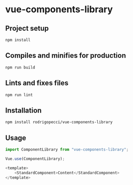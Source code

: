 # vue-components-library

## Project setup

```
npm install
```

## Compiles and minifies for production

```
npm run build
```

## Lints and fixes files

```
npm run lint
```

## Installation

```
npm install rodrigopecci/vue-components-library
```

## Usage

```js
import ComponentLibrary from "vue-components-library";

Vue.use(ComponentLibrary);

<template>
    <StandardComponent>Content</StandardComponent>
</template>
```

